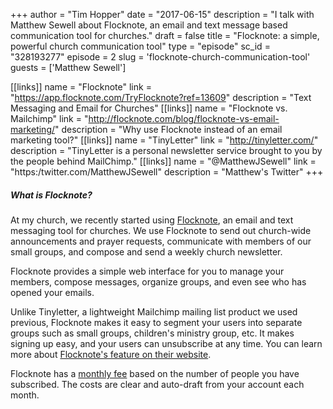 +++
author = "Tim Hopper"
date = "2017-06-15"
description = "I talk with Matthew Sewell about Flocknote, an email and text message based communication tool for churches."
draft = false
title = "Flocknote: a simple, powerful church communication tool"
type = "episode"
sc_id = "328193277"
episode = 2
slug = 'flocknote-church-communication-tool'
guests = ['Matthew Sewell']

[[links]]
name = "Flocknote"
link = "https://app.flocknote.com/TryFlocknote?ref=13609"
description = "Text Messaging and Email for Churches"
[[links]]
name = "Flocknote vs. Mailchimp"
link = "http://flocknote.com/blog/flocknote-vs-email-marketing/"
description = "Why use Flocknote instead of an email marketing tool?"
[[links]]
name = "TinyLetter"
link = "http://tinyletter.com/"
description = "TinyLetter is a personal newsletter service brought to you by the people behind MailChimp."
[[links]]
name = "@MatthewJSewell"
link = "https:/twitter.com/MatthewJSewell"
description = "Matthew's Twitter"
+++

##### What is Flocknote?

At my church, we recently started using [Flocknote](https://app.flocknote.com/TryFlocknote?ref=13609), an email and text messaging tool for churches. We use Flocknote to send out church-wide announcements and prayer requests, communicate with members of our small groups, and compose and send a weekly church newsletter.

Flocknote provides a simple web interface for you to manage your members, compose messages, organize groups, and even see who has opened your emails.

Unlike Tinyletter, a lightweight Mailchimp mailing list product we used previous, Flocknote makes it easy to segment your users into separate groups such as small groups, children's ministry group, etc. It makes signing up easy, and your users can unsubscribe at any time. You can learn more about [Flocknote's feature on their website](http://flocknote.com/overview).

Flocknote has a [monthly fee](http://flocknote.com/pricing) based on the number of people you have subscribed. The costs are clear and auto-draft from your account each month.
